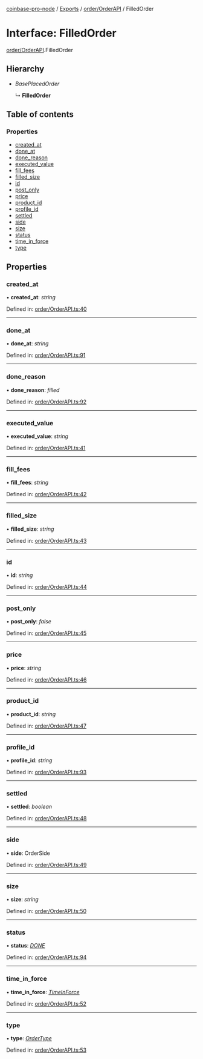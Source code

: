 [coinbase-pro-node](../README.md) / [Exports](../modules.md) / [order/OrderAPI](../modules/order_orderapi.md) / FilledOrder

# Interface: FilledOrder

[order/OrderAPI](../modules/order_orderapi.md).FilledOrder

## Hierarchy

- _BasePlacedOrder_

  ↳ **FilledOrder**

## Table of contents

### Properties

- [created_at](order_orderapi.filledorder.md#created_at)
- [done_at](order_orderapi.filledorder.md#done_at)
- [done_reason](order_orderapi.filledorder.md#done_reason)
- [executed_value](order_orderapi.filledorder.md#executed_value)
- [fill_fees](order_orderapi.filledorder.md#fill_fees)
- [filled_size](order_orderapi.filledorder.md#filled_size)
- [id](order_orderapi.filledorder.md#id)
- [post_only](order_orderapi.filledorder.md#post_only)
- [price](order_orderapi.filledorder.md#price)
- [product_id](order_orderapi.filledorder.md#product_id)
- [profile_id](order_orderapi.filledorder.md#profile_id)
- [settled](order_orderapi.filledorder.md#settled)
- [side](order_orderapi.filledorder.md#side)
- [size](order_orderapi.filledorder.md#size)
- [status](order_orderapi.filledorder.md#status)
- [time_in_force](order_orderapi.filledorder.md#time_in_force)
- [type](order_orderapi.filledorder.md#type)

## Properties

### created_at

• **created_at**: _string_

Defined in: [order/OrderAPI.ts:40](https://github.com/bennycode/coinbase-pro-node/blob/a4b1aac/src/order/OrderAPI.ts#L40)

---

### done_at

• **done_at**: _string_

Defined in: [order/OrderAPI.ts:91](https://github.com/bennycode/coinbase-pro-node/blob/a4b1aac/src/order/OrderAPI.ts#L91)

---

### done_reason

• **done_reason**: _filled_

Defined in: [order/OrderAPI.ts:92](https://github.com/bennycode/coinbase-pro-node/blob/a4b1aac/src/order/OrderAPI.ts#L92)

---

### executed_value

• **executed_value**: _string_

Defined in: [order/OrderAPI.ts:41](https://github.com/bennycode/coinbase-pro-node/blob/a4b1aac/src/order/OrderAPI.ts#L41)

---

### fill_fees

• **fill_fees**: _string_

Defined in: [order/OrderAPI.ts:42](https://github.com/bennycode/coinbase-pro-node/blob/a4b1aac/src/order/OrderAPI.ts#L42)

---

### filled_size

• **filled_size**: _string_

Defined in: [order/OrderAPI.ts:43](https://github.com/bennycode/coinbase-pro-node/blob/a4b1aac/src/order/OrderAPI.ts#L43)

---

### id

• **id**: _string_

Defined in: [order/OrderAPI.ts:44](https://github.com/bennycode/coinbase-pro-node/blob/a4b1aac/src/order/OrderAPI.ts#L44)

---

### post_only

• **post_only**: _false_

Defined in: [order/OrderAPI.ts:45](https://github.com/bennycode/coinbase-pro-node/blob/a4b1aac/src/order/OrderAPI.ts#L45)

---

### price

• **price**: _string_

Defined in: [order/OrderAPI.ts:46](https://github.com/bennycode/coinbase-pro-node/blob/a4b1aac/src/order/OrderAPI.ts#L46)

---

### product_id

• **product_id**: _string_

Defined in: [order/OrderAPI.ts:47](https://github.com/bennycode/coinbase-pro-node/blob/a4b1aac/src/order/OrderAPI.ts#L47)

---

### profile_id

• **profile_id**: _string_

Defined in: [order/OrderAPI.ts:93](https://github.com/bennycode/coinbase-pro-node/blob/a4b1aac/src/order/OrderAPI.ts#L93)

---

### settled

• **settled**: _boolean_

Defined in: [order/OrderAPI.ts:48](https://github.com/bennycode/coinbase-pro-node/blob/a4b1aac/src/order/OrderAPI.ts#L48)

---

### side

• **side**: OrderSide

Defined in: [order/OrderAPI.ts:49](https://github.com/bennycode/coinbase-pro-node/blob/a4b1aac/src/order/OrderAPI.ts#L49)

---

### size

• **size**: _string_

Defined in: [order/OrderAPI.ts:50](https://github.com/bennycode/coinbase-pro-node/blob/a4b1aac/src/order/OrderAPI.ts#L50)

---

### status

• **status**: [_DONE_](../enums/order_orderapi.orderstatus.md#done)

Defined in: [order/OrderAPI.ts:94](https://github.com/bennycode/coinbase-pro-node/blob/a4b1aac/src/order/OrderAPI.ts#L94)

---

### time_in_force

• **time_in_force**: [_TimeInForce_](../enums/order_orderapi.timeinforce.md)

Defined in: [order/OrderAPI.ts:52](https://github.com/bennycode/coinbase-pro-node/blob/a4b1aac/src/order/OrderAPI.ts#L52)

---

### type

• **type**: [_OrderType_](../enums/order_orderapi.ordertype.md)

Defined in: [order/OrderAPI.ts:53](https://github.com/bennycode/coinbase-pro-node/blob/a4b1aac/src/order/OrderAPI.ts#L53)
